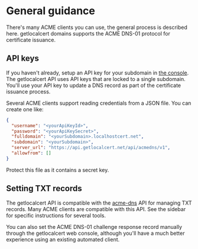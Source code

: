 # General guidance

There's many ACME clients you can use, the general process is described here.
getlocalcert domains supports the ACME DNS-01 protocol for certificate issuance.

## API keys

If you haven't already, setup an API key for your subdomain in [the console](https://console.getlocalcert.net/).
The getlocalcert API uses API keys that are locked to a single subdomain.
You'll use your API key to update a DNS record as part of the certificate issuance process.

Several ACME clients support reading credentials from a JSON file.
You can create one like:

``` json title="credentials.json"
{
  "username": "<yourApiKeyId>",
  "password": "<yourApiKeySecret>",
  "fulldomain": "<yourSubdomain>.localhostcert.net",
  "subdomain": "<yourSubdomain>",
  "server_url": "https://api.getlocalcert.net/api/acmedns/v1",
  "allowfrom": []
}
```

Protect this file as it contains a secret key.

## Setting TXT records

The getlocalcert API is compatible with the [acme-dns](https://github.com/joohoi/acme-dns) API for managing TXT records.
Many ACME clients are compatible with this API.
See the sidebar for specific instructions for several tools.

You can also set the ACME DNS-01 challenge response record manually through the getlocalcert web console, although you'll have a much better experience using an existing automated client.

